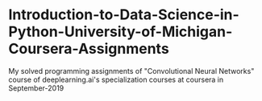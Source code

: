 # Introduction-to-Data-Science-in-Python-University-of-Michigan-Coursera-Assignments
My solved programming assignments of "Convolutional Neural Networks" course of deeplearning.ai's specialization courses at coursera in September-2019
